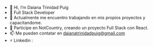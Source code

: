 - 👋 Hi, I’m Daiana Trinidad Puig
- 👀 Full Stack Developer
- 🌱 Actualmente me encuentro trabajando en mis propios proyectos y capacitandome.
- 💞️ Participe en NotCountry, creando un proyecto Full Stack con React.
- 📫 Me pueden contatar en daianatrinidadpuig@gmail.com
- ⚡ Linkedin : 

<!---
DaianaTrinidad/DaianaTrinidad is a ✨ special ✨ repository because its `README.md` (this file) appears on your GitHub profile.
You can click the Preview link to take a look at your changes.
--->
